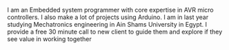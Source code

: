 I am an Embedded system programmer with core expertise in AVR micro controllers. I also make a lot of projects using Arduino. I am in last year studying Mechatronics engineering in Ain Shams University in Egypt. I provide a free 30 minute call to new client to guide them and explore if they see value in working together


